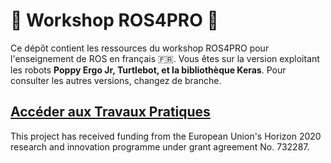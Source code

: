 # 🤖 Workshop ROS4PRO 🦾

Ce dépôt contient les ressources du workshop ROS4PRO pour l'enseignement de ROS en français 🇫🇷. Vous êtes sur la version exploitant les robots **Poppy Ergo Jr, Turtlebot, et la bibliothèque Keras**. Pour consulter les autres versions, changez de branche.

## [Accéder aux Travaux Pratiques](https://learn.ros4.pro/fr/)

This project has received funding from the European Union's Horizon 2020 research and innovation programme under grant agreement No. 732287.

